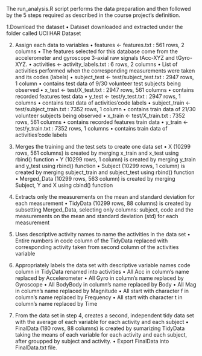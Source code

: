 The run_analysis.R script performs the data preparation and then followed by the 5 steps required as described in the course project’s definition.

1.Download the dataset
•	Dataset downloaded and extracted under the folder called UCI HAR Dataset

2. Assign each data to variables
•	features <- features.txt : 561 rows, 2 columns
•	The features selected for this database come from the accelerometer and gyroscope 3-axial raw signals tAcc-XYZ and tGyro-XYZ.
•	activities <- activity_labels.txt : 6 rows, 2 columns
•	List of activities performed when the corresponding measurements were taken and its codes (labels)
•	subject_test <- test/subject_test.txt : 2947 rows, 1 column
•	contains test data of 9/30 volunteer test subjects being observed
•	x_test <- test/X_test.txt : 2947 rows, 561 columns
•	contains recorded features test data
•	y_test <- test/y_test.txt : 2947 rows, 1 columns
•	contains test data of activities’code labels
•	subject_train <- test/subject_train.txt : 7352 rows, 1 column
•	contains train data of 21/30 volunteer subjects being observed
•	x_train <- test/X_train.txt : 7352 rows, 561 columns
•	contains recorded features train data
•	y_train <- test/y_train.txt : 7352 rows, 1 columns
•	contains train data of activities’code labels

3. Merges the training and the test sets to create one data set
•	X (10299 rows, 561 columns) is created by merging x_train and x_test using rbind() function
•	Y (10299 rows, 1 column) is created by merging y_train and y_test using rbind() function
•	Subject (10299 rows, 1 column) is created by merging subject_train and subject_test using rbind() function
•	Merged_Data (10299 rows, 563 column) is created by merging Subject, Y and X using cbind() function

4. Extracts only the measurements on the mean and standard deviation for each measurement
•	TidyData (10299 rows, 88 columns) is created by subsetting Merged_Data, selecting only columns: subject, code and the measurements on the mean and standard deviation (std) for each measurement

5. Uses descriptive activity names to name the activities in the data set
•	Entire numbers in code column of the TidyData replaced with corresponding activity taken from second column of the activities variable

6. Appropriately labels the data set with descriptive variable names
code column in TidyData renamed into activities
•	All Acc in column’s name replaced by Accelerometer
•	All Gyro in column’s name replaced by Gyroscope
•	All BodyBody in column’s name replaced by Body
•	All Mag in column’s name replaced by Magnitude
•	All start with character f in column’s name replaced by Frequency
•	All start with character t in column’s name replaced by Time

7. From the data set in step 4, creates a second, independent tidy data set with the average of each variable for each activity and each subject
•	FinalData (180 rows, 88 columns) is created by sumarizing TidyData taking the means of each variable for each activity and each subject, after groupped by subject and activity.
•	Export FinalData into FinalData.txt file.
